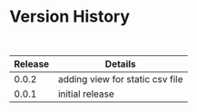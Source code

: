 # Version History

<br/>

| Release | Details | 
|----------|--------|
| 0.0.2 | adding view for static csv file |
| 0.0.1 | initial release |

<br/>
